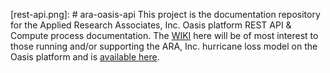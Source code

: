 [rest-api.png]: # ara-oasis-api
This project is the documentation repository for the Applied Research Associates, Inc. Oasis platform REST API &amp; Compute process documentation.  The [WIKI](https://github.com/ara-risk/ara-oasis-api/wiki) here will be of most interest to those running and/or supporting the ARA, Inc. hurricane loss model on the Oasis platform and is [available here](https://github.com/ara-risk/ara-oasis-api/wiki).
